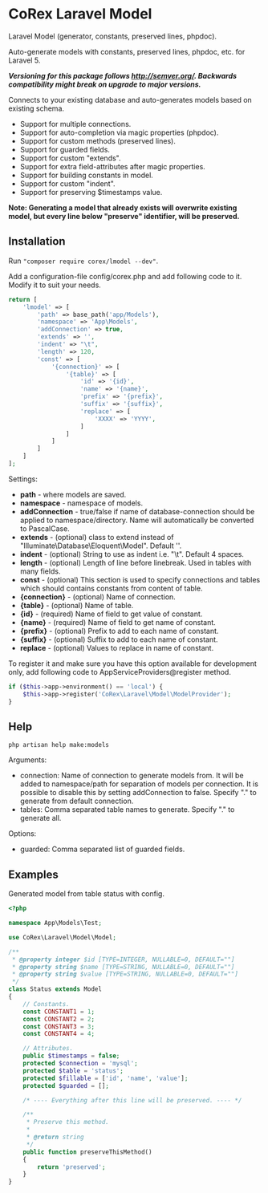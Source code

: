 # CoRex Laravel Model
Laravel Model (generator, constants, preserved lines, phpdoc).

Auto-generate models with constants, preserved lines, phpdoc, etc. for Laravel 5.

**_Versioning for this package follows http://semver.org/. Backwards compatibility might break on upgrade to major versions._**

Connects to your existing database and auto-generates models based on existing schema.
 - Support for multiple connections.
 - Support for auto-completion via magic properties (phpdoc).
 - Support for custom methods (preserved lines).
 - Support for guarded fields.
 - Support for custom "extends".
 - Support for extra field-attributes after magic properties.
 - Support for building constants in model.
 - Support for custom "indent".
 - Support for preserving $timestamps value.

**Note: Generating a model that already exists will overwrite existing model, but every line below "preserve" identifier, will be preserved.**


## Installation
Run ```"composer require corex/lmodel --dev"```.

Add a configuration-file config/corex.php and add following code to it. Modify it to suit your needs.
```php
return [
    'lmodel' => [
        'path' => base_path('app/Models'),
        'namespace' => 'App\Models',
        'addConnection' => true,
        'extends' => '',
        'indent' => "\t",
        'length' => 120,
        'const' => [
            '{connection}' => [
                '{table}' => [
                    'id' => '{id}',
                    'name' => '{name}',
                    'prefix' => '{prefix}',
                    'suffix' => '{suffix}',
                    'replace' => [
                        'XXXX' => 'YYYY',
                    ]
                ]
            ]
        ]
    ]
];
```

Settings:
 - **path** - where models are saved.
 - **namespace** - namespace of models.
 - **addConnection** - true/false if name of database-connection should be applied to namespace/directory. Name will automatically be converted to PascalCase.
 - **extends** - (optional) class to extend instead of "Illuminate\Database\Eloquent\Model". Default ''.
 - **indent** - (optional) String to use as indent i.e. "\t". Default 4 spaces.
 - **length** - (optional) Length of line before linebreak. Used in tables with many fields.
 - **const** - (optional) This section is used to specify connections and tables which should contains constants from content of table.
 - **{connection}** - (optional) Name of connection.
 - **{table}** - (optional) Name of table.
 - **{id}** - (required) Name of field to get value of constant.
 - **{name}** - (required) Name of field to get name of constant.
 - **{prefix}** - (optional) Prefix to add to each name of constant.
 - **{suffix}** - (optional) Suffix to add to each name of constant.
 - **replace** - (optional) Values to replace in name of constant.

To register it and make sure you have this option available for development only, add following code to AppServiceProviders@register method.
```php
if ($this->app->environment() == 'local') {
    $this->app->register('CoRex\Laravel\Model\ModelProvider');
}
```


## Help
```php artisan help make:models```

Arguments:
 - connection: Name of connection to generate models from. It will be added to namespace/path for separation of models per connection. It is possible to disable this by setting addConnection to false. Specify "." to generate from default connection.
 - tables: Comma separated table names to generate. Specify "." to generate all.

Options:
 - guarded: Comma separated list of guarded fields.


## Examples

Generated model from table status with config.

```php
<?php

namespace App\Models\Test;

use CoRex\Laravel\Model\Model;

/**
 * @property integer $id [TYPE=INTEGER, NULLABLE=0, DEFAULT=""]
 * @property string $name [TYPE=STRING, NULLABLE=0, DEFAULT=""]
 * @property string $value [TYPE=STRING, NULLABLE=0, DEFAULT=""]
 */
class Status extends Model
{
    // Constants.
    const CONSTANT1 = 1;
    const CONSTANT2 = 2;
    const CONSTANT3 = 3;
    const CONSTANT4 = 4;

    // Attributes.
    public $timestamps = false;
    protected $connection = 'mysql';
    protected $table = 'status';
    protected $fillable = ['id', 'name', 'value'];
    protected $guarded = [];

    /* ---- Everything after this line will be preserved. ---- */

    /**
     * Preserve this method.
     *
     * @return string
     */
    public function preserveThisMethod()
    {
        return 'preserved';
    }
}
```

